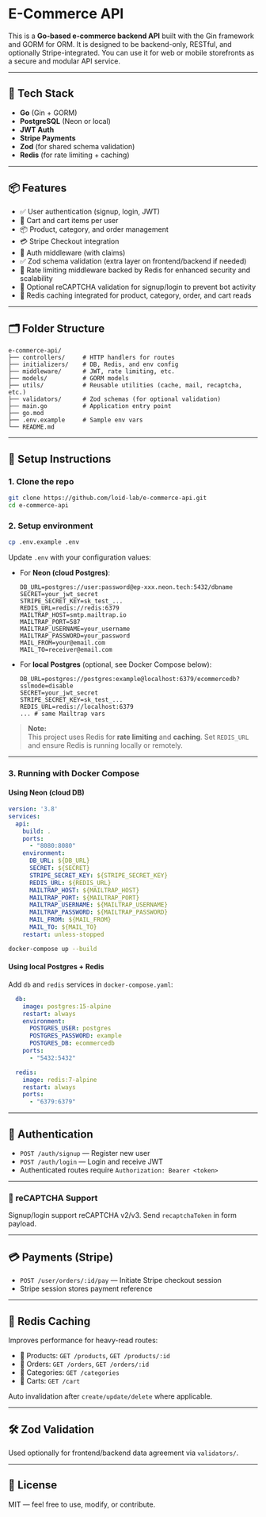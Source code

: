 # E-Commerce API

This is a **Go-based e-commerce backend API** built with the Gin framework and GORM for ORM. It is designed to be backend-only, RESTful, and optionally Stripe-integrated. You can use it for web or mobile storefronts as a secure and modular API service.

---

## 🔧 Tech Stack

- **Go** (Gin + GORM)
- **PostgreSQL** (Neon or local)
- **JWT Auth**
- **Stripe Payments**
- **Zod** (for shared schema validation)
- **Redis** (for rate limiting + caching)

---

## 📦 Features

- ✅ User authentication (signup, login, JWT)
- 🛒 Cart and cart items per user
- 📦 Product, category, and order management
- 💳 Stripe Checkout integration
- 🔐 Auth middleware (with claims)
- ✅ Zod schema validation (extra layer on frontend/backend if needed)
- 🚦 Rate limiting middleware backed by Redis for enhanced security and scalability
- 🧠 Optional reCAPTCHA validation for signup/login to prevent bot activity
- 🚀 Redis caching integrated for product, category, order, and cart reads

---

## 🗂 Folder Structure

```
e-commerce-api/
├── controllers/     # HTTP handlers for routes
├── initializers/    # DB, Redis, and env config
├── middleware/      # JWT, rate limiting, etc.
├── models/          # GORM models
├── utils/           # Reusable utilities (cache, mail, recaptcha, etc.)
├── validators/      # Zod schemas (for optional validation)
├── main.go          # Application entry point
├── go.mod
├── .env.example     # Sample env vars
└── README.md
```

---

## 📌 Setup Instructions

### 1. Clone the repo

```bash
git clone https://github.com/loid-lab/e-commerce-api.git
cd e-commerce-api
```

### 2. Setup environment

```bash
cp .env.example .env
```

Update `.env` with your configuration values:

- For **Neon (cloud Postgres)**:

  ```
  DB_URL=postgres://user:password@ep-xxx.neon.tech:5432/dbname
  SECRET=your_jwt_secret
  STRIPE_SECRET_KEY=sk_test_...
  REDIS_URL=redis://redis:6379
  MAILTRAP_HOST=smtp.mailtrap.io
  MAILTRAP_PORT=587
  MAILTRAP_USERNAME=your_username
  MAILTRAP_PASSWORD=your_password
  MAIL_FROM=your@email.com
  MAIL_TO=receiver@email.com
  ```

- For **local Postgres** (optional, see Docker Compose below):

  ```
  DB_URL=postgres://postgres:example@localhost:6379/ecommercedb?sslmode=disable
  SECRET=your_jwt_secret
  STRIPE_SECRET_KEY=sk_test_...
  REDIS_URL=redis://localhost:6379
  ... # same Mailtrap vars
  ```

> **Note:**  
> This project uses Redis for **rate limiting** and **caching**. Set `REDIS_URL` and ensure Redis is running locally or remotely.

---

### 3. Running with Docker Compose

#### Using Neon (cloud DB)

```yaml
version: '3.8'
services:
  api:
    build: .
    ports:
      - "8080:8080"
    environment:
      DB_URL: ${DB_URL}
      SECRET: ${SECRET}
      STRIPE_SECRET_KEY: ${STRIPE_SECRET_KEY}
      REDIS_URL: ${REDIS_URL}
      MAILTRAP_HOST: ${MAILTRAP_HOST}
      MAILTRAP_PORT: ${MAILTRAP_PORT}
      MAILTRAP_USERNAME: ${MAILTRAP_USERNAME}
      MAILTRAP_PASSWORD: ${MAILTRAP_PASSWORD}
      MAIL_FROM: ${MAIL_FROM}
      MAIL_TO: ${MAIL_TO}
    restart: unless-stopped
```

```bash
docker-compose up --build
```

#### Using local Postgres + Redis

Add `db` and `redis` services in `docker-compose.yaml`:

```yaml
  db:
    image: postgres:15-alpine
    restart: always
    environment:
      POSTGRES_USER: postgres
      POSTGRES_PASSWORD: example
      POSTGRES_DB: ecommercedb
    ports:
      - "5432:5432"

  redis:
    image: redis:7-alpine
    restart: always
    ports:
      - "6379:6379"
```

---

## 🔐 Authentication

- `POST /auth/signup` — Register new user  
- `POST /auth/login` — Login and receive JWT  
- Authenticated routes require `Authorization: Bearer <token>`

---

### 🧠 reCAPTCHA Support

Signup/login support reCAPTCHA v2/v3. Send `recaptchaToken` in form payload.

---

## 💳 Payments (Stripe)

- `POST /user/orders/:id/pay` — Initiate Stripe checkout session  
- Stripe session stores payment reference

---

## 🧊 Redis Caching

Improves performance for heavy-read routes:

- 🔁 Products: `GET /products`, `GET /products/:id`
- 🔁 Orders: `GET /orders`, `GET /orders/:id`
- 🔁 Categories: `GET /categories`
- 🔁 Carts: `GET /cart`

Auto invalidation after `create/update/delete` where applicable.

---

## 🛠 Zod Validation

Used optionally for frontend/backend data agreement via `validators/`.

---

## 📘 License

MIT — feel free to use, modify, or contribute.
